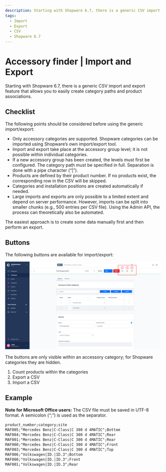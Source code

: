 ```yaml
---
description: Starting with Shopware 6.7, there is a generic CSV import and export feature that allows you to easily create category paths and product associations.
tags:
  - Import
  - Export
  - CSV
  - Shopware 6.7
---
```


# Accessory finder | Import and Export

Starting with Shopware 6.7, there is a generic CSV import and export feature that allows you to easily create category paths and product associations.

## Checklist

The following points should be considered before using the generic import/export:

- Only accessory categories are supported. Shopware categories can be imported using Shopware’s own import/export tool.
- Import and export take place at the accessory group level; it is not possible within individual categories.
- If a new accessory group has been created, the levels must first be configured. The category path must be specified in full. Separation is done with a pipe character (“|”).
- Products are defined by their product number. If no products exist, the corresponding row in the CSV will be skipped.
- Categories and installation positions are created automatically if needed.
- Large imports and exports are only possible to a limited extent and depend on server performance. However, imports can be split into smaller chunks (e.g., 500 entries per CSV file). Using the Admin API, the process can theoretically also be automated.

The easiest approach is to create some data manually first and then perform an export.

## Buttons

The following buttons are available for import/export:

![Buttons for import and export](images/generic-import-export.png)

The buttons are only visible within an accessory category; for Shopware categories they are hidden.

1. Count products within the categories
2. Export a CSV
3. Import a CSV

## Example

**Note for Microsoft Office users:** The CSV file must be saved in UTF-8 format. A semicolon (“;”) is used as the separator.

```CSV
product_number;category;site
MAF005;"Mercedes Benz|C-Class|C 300 d 4MATIC";Bottom
MAF004;"Mercedes Benz|C-Class|C 300 d 4MATIC";Rear
MAF001;"Mercedes Benz|C-Class|C 300 d 4MATIC";Rear
MAF000;"Mercedes Benz|C-Class|C 300 d 4MATIC";Front
MAF003;"Mercedes Benz|C-Class|C 300 d 4MATIC";Top
MAF006;"Volkswagen|ID.|ID.3";Bottom
MAF000;"Volkswagen|ID.|ID.3";Front
MAF001;"Volkswagen|ID.|ID.3";Rear
```
